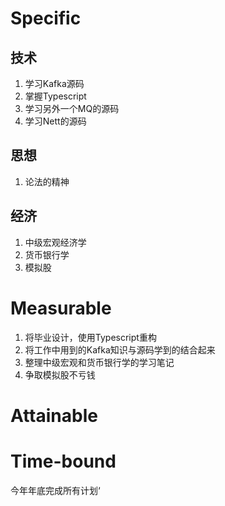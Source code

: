 # Specific

## 技术

1. 学习Kafka源码
2. 掌握Typescript
3. 学习另外一个MQ的源码
4. 学习Nett的源码

## 思想

1. 论法的精神

## 经济

1. 中级宏观经济学
2. 货币银行学
3. 模拟股

# Measurable

1. 将毕业设计，使用Typescript重构
2.  将工作中用到的Kafka知识与源码学到的结合起来
3. 整理中级宏观和货币银行学的学习笔记
4. 争取模拟股不亏钱

# Attainable

# Time-bound

今年年底完成所有计划‘


